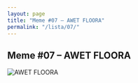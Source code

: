 ```yaml
---
layout: page
title: "Meme #07 – AWET FLOORA"
permalink: "/lista/07/"
---
```


## Meme #07 – AWET FLOORA

![AWET FLOORA](https://i.chzbgr.com/full/10441197824/h82AB2E41/awet-floora)

